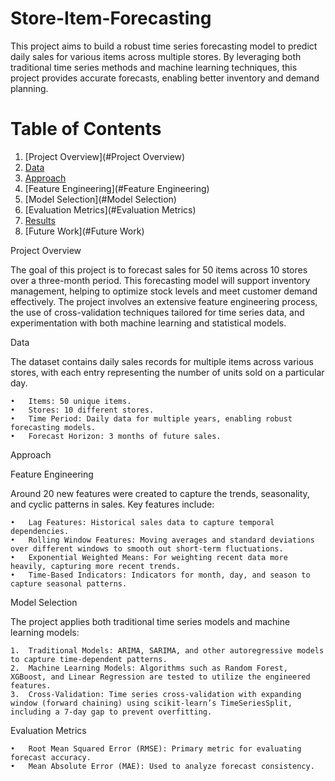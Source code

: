 # Store-Item-Forecasting

This project aims to build a robust time series forecasting model to predict daily sales for various items across multiple stores. By leveraging both traditional time series methods and machine learning techniques, this project provides accurate forecasts, enabling better inventory and demand planning.

# Table of Contents

1. [Project Overview](#Project Overview)
2. [Data](#Data)
3. [Approach](#Approach)
4. [Feature Engineering](#Feature Engineering)
5. [Model Selection](#Model Selection)
6. [Evaluation Metrics](#Evaluation Metrics)
7. [Results](#Results)
8. [Future Work](#Future Work)


Project Overview

The goal of this project is to forecast sales for 50 items across 10 stores over a three-month period. This forecasting model will support inventory management, helping to optimize stock levels and meet customer demand effectively. The project involves an extensive feature engineering process, the use of cross-validation techniques tailored for time series data, and experimentation with both machine learning and statistical models.

Data

The dataset contains daily sales records for multiple items across various stores, with each entry representing the number of units sold on a particular day.

	•	Items: 50 unique items.
	•	Stores: 10 different stores.
	•	Time Period: Daily data for multiple years, enabling robust forecasting models.
	•	Forecast Horizon: 3 months of future sales.

Approach

Feature Engineering

Around 20 new features were created to capture the trends, seasonality, and cyclic patterns in sales. Key features include:

	•	Lag Features: Historical sales data to capture temporal dependencies.
	•	Rolling Window Features: Moving averages and standard deviations over different windows to smooth out short-term fluctuations.
	•	Exponential Weighted Means: For weighting recent data more heavily, capturing more recent trends.
	•	Time-Based Indicators: Indicators for month, day, and season to capture seasonal patterns.

Model Selection

The project applies both traditional time series models and machine learning models:

	1.	Traditional Models: ARIMA, SARIMA, and other autoregressive models to capture time-dependent patterns.
	2.	Machine Learning Models: Algorithms such as Random Forest, XGBoost, and Linear Regression are tested to utilize the engineered features.
	3.	Cross-Validation: Time series cross-validation with expanding window (forward chaining) using scikit-learn’s TimeSeriesSplit, including a 7-day gap to prevent overfitting.

Evaluation Metrics

	•	Root Mean Squared Error (RMSE): Primary metric for evaluating forecast accuracy.
	•	Mean Absolute Error (MAE): Used to analyze forecast consistency.
